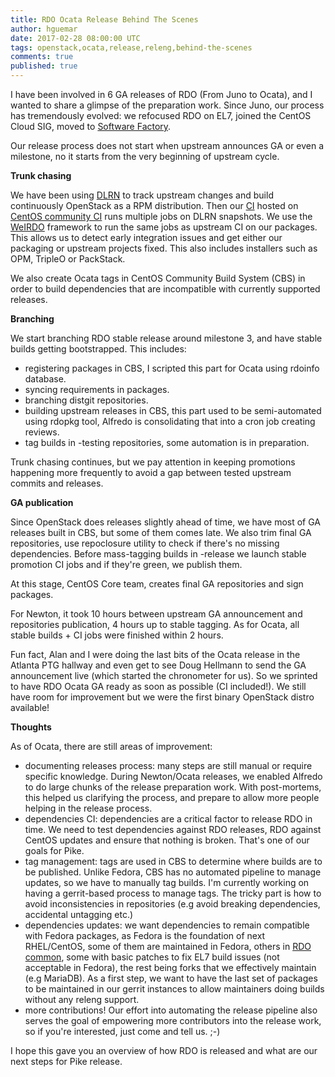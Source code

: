 ```yaml
---
title: RDO Ocata Release Behind The Scenes
author: hguemar
date: 2017-02-28 08:00:00 UTC
tags: openstack,ocata,release,releng,behind-the-scenes
comments: true
published: true
---
```


I have been involved in 6 GA releases of RDO (From Juno to Ocata), and I wanted to share a glimpse of the preparation work.
Since Juno, our process has tremendously evolved: we refocused RDO on EL7, joined the CentOS Cloud SIG, moved to [Software Factory](https://www.redhat.com/archives/rdo-list/2015-October/msg00123.html).

Our release process does not start when upstream announces GA or even a milestone, no it starts from the very beginning of upstream cycle.

**Trunk chasing**

We have been using [DLRN](https://www.rdoproject.org/what/dlrn/) to track upstream changes and build continuously OpenStack as a RPM distribution.
Then our [CI](https://ci.centos.org/view/rdo/view/promotion-pipeline/) hosted on [CentOS community CI](https://wiki.centos.org/QaWiki/CI) runs multiple jobs
on DLRN snapshots. We use the [WeIRDO](https://github.com/rdo-infra/weirdo) framework to run the same jobs as upstream CI on our packages.
This allows us to detect early integration issues and get either our packaging or upstream projects fixed. This also includes installers such as OPM, TripleO or PackStack.

We also create Ocata tags in CentOS Community Build System (CBS) in order to build dependencies that are incompatible with currently supported releases.


**Branching**

We start branching RDO stable release around milestone 3, and have stable builds getting bootstrapped. This includes:

* registering packages in CBS, I scripted this part for Ocata using rdoinfo database.
* syncing requirements in packages.
* branching distgit repositories.
* building upstream releases in CBS, this part used to be semi-automated using rdopkg tool, Alfredo is consolidating that into a cron job creating reviews.
* tag builds in <release>-testing repositories, some automation is in preparation.

Trunk chasing continues, but we pay attention in keeping promotions happening more frequently to avoid a gap between tested upstream commits and releases.

**GA publication**

Since OpenStack does releases slightly ahead of time, we have most of GA releases built in CBS, but some of them comes late.
We also trim final GA repositories, use repoclosure utility to check if there's no missing dependencies.
Before mass-tagging builds in <release>-release we launch stable promotion CI jobs and if they're green, we publish them.

At this stage, CentOS Core team, creates final GA repositories and sign packages.

For Newton, it took 10 hours between upstream GA announcement and repositories publication, 4 hours up to stable tagging. As for Ocata, all stable builds + CI jobs were finished within 2 hours. 

Fun fact, Alan and I were doing the last bits of the Ocata release in the Atlanta PTG hallway and even get to see Doug Hellmann to send the GA announcement live (which started the chronometer for us). So we sprinted to have RDO Ocata GA ready as soon as possible (CI included!). We still have room for improvement but we were the first binary OpenStack distro available!    


**Thoughts**

As of Ocata, there are still areas of improvement:

* documenting releases process: many steps are still manual or require specific knowledge. During Newton/Ocata releases, we enabled Alfredo to do large chunks of the release preparation work. 
With post-mortems, this helped us clarifying the process, and prepare to allow more people helping in the release process.
* dependencies CI: dependencies are a critical factor to release RDO in time. We need to test dependencies against RDO releases, RDO against CentOS updates and ensure that nothing is broken. That's one of our goals for Pike.
* tag management: tags are used in CBS to determine where builds are to be published. Unlike Fedora, CBS has no automated pipeline to manage updates, so we have to manually tag builds. I'm currently working on having a gerrit-based process to manage tags. The tricky part is how to avoid inconsistencies in repositories (e.g avoid breaking dependencies, accidental untagging etc.)
* dependencies updates: we want dependencies to remain compatible with Fedora packages, as Fedora is the foundation of next RHEL/CentOS, some of them are maintained in Fedora, others in
[RDO common](https://github.com/rdo-common), some with basic patches to fix EL7 build issues (not acceptable in Fedora), the rest being forks that we effectively maintain (e.g MariaDB).
As a first step, we want to have the last set of packages to be maintained in our gerrit instances to allow maintainers doing builds without any releng support.
* more contributions! Our effort into automating the release pipeline also serves the goal of empowering more contributors into the release work, so if you're interested, just come and tell us. ;-)

I hope this gave you an overview of how RDO is released and what are our next steps for Pike release.
